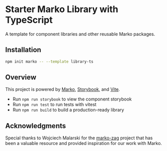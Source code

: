 # Starter Marko Library with TypeScript

A template for component libraries and other reusable Marko packages.

## Installation

```sh
npm init marko -- --template library-ts
```

## Overview

This project is powered by [Marko](https://markojs.com), [Storybook](https://storybook.js.org), and [Vite](https://vitejs.dev).

- Run `npm run storybook` to view the component storybook
- Run `npm run test` to run tests with vitest
- Run `npm run build` to build a production-ready library

## Acknowledgments

Special thanks to Wojciech Malarski for the [marko-zag](https://github.com/wmalarski/marko-zag) project that has been a valuable resource and provided inspiration for our work with Marko.
